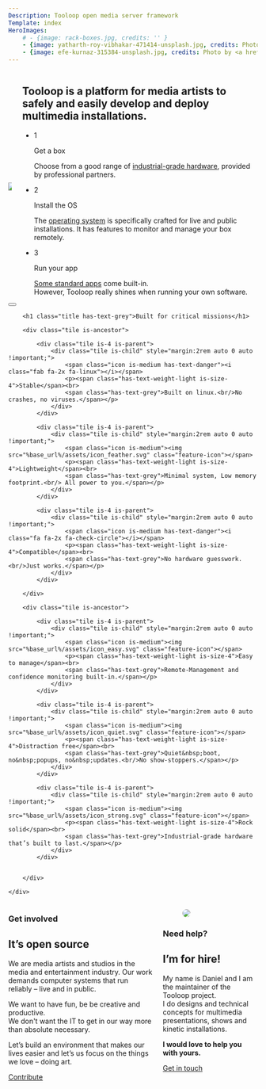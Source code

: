 ```yaml
---
Description: Tooloop open media server framework
Template: index
HeroImages: 
    # - {image: rack-boxes.jpg, credits: '' }
    - {image: yatharth-roy-vibhakar-471414-unsplash.jpg, credits: Photo by <a href="https://unsplash.com/photos/vJQCyAOegiI">yatharth roy vibhakar</a> on <a href="https://unsplash.com">Unsplash</a> }
    - {image: efe-kurnaz-315384-unsplash.jpg, credits: Photo by <a href="https://unsplash.com/photos/RnCPiXixooY">Efe Kurnaz</a> on <a href="https://unsplash.com">Unsplash</a> }
---
```


<section class="section is-medium">
    <div class="container">
        <div class="columns" style="align-items: center;">
            <div class="column is-half">
                <img src="%base_url%/assets/1-2-3-animation.gif" />
            </div>
            <div class="column is-half">
                <!-- <h1 class="title">About</h1> -->
                <h2 class="subtitle">Tooloop is a platform for media artists to safely and easily develop and deploy multimedia installations.</h2>
                <ul class="steps is-vertical">
                    <li class="steps-segment">
                        <span class="steps-marker">1</span>
                        <div class="steps-content">
                            <p class="is-size-4">Get a box</p>
                            <p>Choose from a good range of <a href="Boxes">industrial-grade hardware</a>, provided by professional partners.</p>
                        </div>
                    </li>
                    <li class="steps-segment">
                        <span class="steps-marker">2</span>
                        <div class="steps-content">
                            <p class="is-size-4">Install the OS</p>
                            <p>The <a href="OS">operating system</a> is specifically crafted for live and public installations. It has features to monitor and manage your box remotely.</p>
                        </div>
                    </li>
                    <li class="steps-segment">
                        <span class="steps-marker">3</span>
                        <div class="steps-content">
                            <p class="is-size-4">Run your app</p>
                            <p><a href="Apps">Some standard apps</a> come built-in.<br>However, Tooloop really shines when running your own software.</p>
                        </div>
                    </li>
                </ul>
            </div>
        </div>
    </div>
</section>

<!-- <section class="section hero is-dark is-bold has-text-centered">
    <div class="container content">
        <a href="javascript:loadIntroVideo()" class="is-size-4"><i class="fa fa-play-circle has-text-danger"></i> Watch introduction</a>
    </div>
</section> -->

<div id="intro-video-modal" class="modal">
    <div class="modal-background"></div>
    <div class="modal-content">
            <div class="videoWrapper">
            </div>
    </div>
    <button class="modal-close is-large" aria-label="close"></button>
</div>
<script type="text/javascript">
    function loadIntroVideo () {
        var videoWrapper = document.querySelector('#intro-video-modal .videoWrapper');
        // videoWrapper.innerHTML = '<iframe width="560" height="315" src="https://www.youtube-nocookie.com/embed/r2CbbBLVaPk?rel=0" frameborder="0" allow="autoplay; encrypted-media" allowfullscreen></iframe>';
        videoWrapper.innerHTML = '<iframe width="560" height="315" src="https://www.youtube-nocookie.com/embed/NpEaa2P7qZI?rel=0&amp;showinfo=0" frameborder="0" allow="autoplay; encrypted-media" allowfullscreen></iframe>';

        openModal('intro-video-modal');
    }
</script>

<section class="section hero is-medium is-light has-text-centered">
    <div class="container content">

        <h1 class="title has-text-grey">Built for critical missions</h1>  

        <div class="tile is-ancestor">

            <div class="tile is-4 is-parent">
                <div class="tile is-child" style="margin:2rem auto 0 auto !important;">
                    <span class="icon is-medium has-text-danger"><i class="fab fa-2x fa-linux"></i></span>
                    <p><span class="has-text-weight-light is-size-4">Stable</span><br>
                    <span class="has-text-grey">Built on linux.<br/>No crashes, no viruses.</span></p>
                </div>
            </div>

            <div class="tile is-4 is-parent">
                <div class="tile is-child" style="margin:2rem auto 0 auto !important;">
                    <span class="icon is-medium"><img src="%base_url%/assets/icon_feather.svg" class="feature-icon"></span>
                    <p><span class="has-text-weight-light is-size-4">Lightweight</span><br>
                    <span class="has-text-grey">Minimal system, Low memory footprint.<br/> All power to you.</span></p>
                </div>
            </div>

            <div class="tile is-4 is-parent">
                <div class="tile is-child" style="margin:2rem auto 0 auto !important;">
                    <span class="icon is-medium has-text-danger"><i class="fa fa-2x fa-check-circle"></i></span>
                    <p><span class="has-text-weight-light is-size-4">Compatible</span><br>
                    <span class="has-text-grey">No hardware guesswork.<br/>Just works.</span></p>
                </div>
            </div>

        </div>

        <div class="tile is-ancestor">

            <div class="tile is-4 is-parent">
                <div class="tile is-child" style="margin:2rem auto 0 auto !important;">
                    <span class="icon is-medium"><img src="%base_url%/assets/icon_easy.svg" class="feature-icon"></span>
                    <p><span class="has-text-weight-light is-size-4">Easy to manage</span><br>
                    <span class="has-text-grey">Remote-Management and confidence monitoring built-in.</span></p>
                </div>
            </div>

            <div class="tile is-4 is-parent">
                <div class="tile is-child" style="margin:2rem auto 0 auto !important;">
                    <span class="icon is-medium"><img src="%base_url%/assets/icon_quiet.svg" class="feature-icon"></span>
                    <p><span class="has-text-weight-light is-size-4">Distraction free</span><br>
                    <span class="has-text-grey">Quiet&nbsp;boot, no&nbsp;popups, no&nbsp;updates.<br/>No show-stoppers.</span></p>
                </div>
            </div>

            <div class="tile is-4 is-parent">
                <div class="tile is-child" style="margin:2rem auto 0 auto !important;">
                    <span class="icon is-medium"><img src="%base_url%/assets/icon_strong.svg" class="feature-icon"></span>
                    <p><span class="has-text-weight-light is-size-4">Rock solid</span><br>
                    <span class="has-text-grey">Industrial-grade hardware that’s built to last.</span></p>
                </div>
            </div>


        </div>

    </div>
</section>

<section class="section is-medium">
    <div class="container">
        <div class="columns ">
            <div class="column">
                <article class="media">
                    <figure class="media-left">
                        <p class="image is-96x96">
                            <i class="fab fa-osi has-text-primary" style="font-size: 96px; margin: 0px;"></i>
                        </p>
                    </figure>
                    <div class="media-content">
                        <h1 class="title">Get involved</h1>
                        <h2 class="subtitle">It’s open source</h2>
                        <div class="content">
                             <p>We are media artists and studios in the media and entertainment industry. Our work demands computer systems that run reliably – live and in public.</p>
                            <p>We want to have fun, be be creative and productive.<br> We don't want the IT to get in our way more than absolute necessary.</p>
                            <p>Let’s build an environment that makes our lives easier and let’s us focus on the things we love – doing art.</p>
                            <a href="Development" class="button is-info">Contribute</a>
                        </div>
                    </div>
                </article>
            </div>
            <div class="column">
                <article class="media">
                    <figure class="media-left">
                        <p class="image is-96x96">
                            <img src="%base_url%/assets/profile-vollstock.jpg" style="border-radius: 100%;">
                        </p>
                    </figure>
                    <div class="media-content">
                        <h1 class="title">Need help?</h1>
                        <h2 class="subtitle has-text-danger">I’m for hire!  </h2>
                        <div class="content">
                            <p>My name is Daniel and I am the maintainer of the Tooloop project.<br>
                            I do designs and technical concepts for multimedia presentations, shows and kinetic installations.</p>
                            <p><strong>I would love to help you with yours.</strong></p>
                            <a href="https://www.vollstock.de/" class="button is-primary">Get in touch</a>
                        </div>
                    </div>
                </article>
            </div>
        </div>
    </div>
</section>